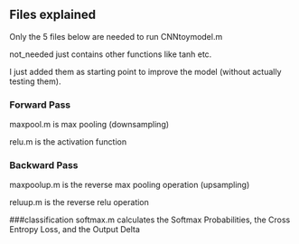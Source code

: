 ## Files explained

Only the 5 files below are needed to run CNNtoymodel.m

not_needed just contains other functions like tanh etc.

I just added them as starting point to improve the model (without actually testing them).  

### Forward Pass
maxpool.m  is max pooling (downsampling)

relu.m is the activation function 
### Backward Pass
maxpoolup.m is the reverse max pooling operation (upsampling)

reluup.m is the reverse relu operation

###classification
softmax.m calculates the Softmax Probabilities, the Cross Entropy Loss, and the Output Delta
